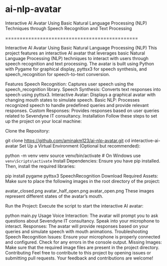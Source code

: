 # ai-nlp-avatar
Interactive AI Avatar Using Basic Natural Language Processing (NLP) Techniques through Speech Recognition and Text Processing

==============================================

Interactive AI Avatar Using Basic Natural Language Processing (NLP)
This project features an interactive AI avatar that leverages basic Natural Language Processing (NLP) techniques to interact with users through speech recognition and text processing. The avatar is built using Python with Pygame for graphical display, pyttsx3 for speech synthesis, and speech_recognition for speech-to-text conversion.

Features
Speech Recognition: Captures user speech using the speech_recognition library.
Speech Synthesis: Converts text responses into speech using pyttsx3.
Interactive Avatar: Displays a graphical avatar with changing mouth states to simulate speech.
Basic NLP: Processes recognized speech to handle predefined queries and provide relevant responses.
Custom Responses: Provides responses based on user queries related to Sevendyne IT consultancy.
Installation
Follow these steps to set up the project on your local machine:

Clone the Repository:


git clone https://github.com/aminakm123/ai-nlp-avatar.git
cd interactive-ai-avatar
Set Up a Virtual Environment (Optional but recommended):


python -m venv venv
source venv/bin/activate  # On Windows use `venv\Scripts\activate`
Install Dependencies:
Ensure you have pip installed. Then, install the required libraries:


pip install pygame pyttsx3 SpeechRecognition
Download Required Assets:
Make sure to place the following images in the root directory of the project:

avatar_closed.png
avatar_half_open.png
avatar_open.png
These images represent different states of the avatar’s mouth.

Run the Project:
Execute the script to start the interactive AI avatar:


python main.py
Usage
Voice Interaction: The avatar will prompt you to ask questions about Sevendyne IT consultancy. Speak into your microphone to interact.
Responses: The avatar will provide responses based on your queries and simulate speech with mouth animations.
Troubleshooting
Speech Recognition Issues: Ensure your microphone is properly connected and configured. Check for any errors in the console output.
Missing Images: Make sure that the required image files are present in the project directory.
Contributing
Feel free to contribute to this project by opening issues or submitting pull requests. Your feedback and contributions are welcome!